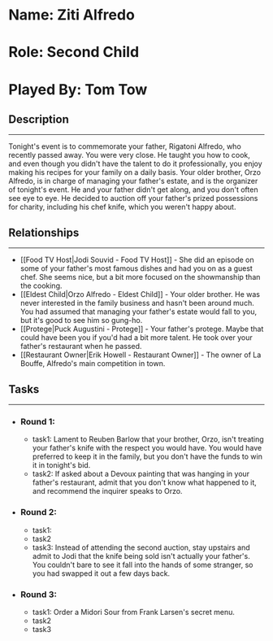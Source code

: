 # Name: Ziti Alfredo
# Role: Second Child
# Played By: Tom Tow

## Description
---
Tonight's event is to commemorate your father, Rigatoni Alfredo, who recently passed away. You were very close. He taught you how to cook, and even though you didn't have the talent to do it professionally, you enjoy making his recipes for your family on a daily basis. Your older brother, Orzo Alfredo, is in charge of managing your father's estate, and is the organizer of tonight's event. He and your father didn't get along, and you don't often see eye to eye. He decided to auction off your father's prized possessions for charity, including his chef knife, which you weren't happy about.

## Relationships
---
- [[Food TV Host|Jodi Souvid - Food TV Host]]  - She did an episode on some of your father's most famous dishes and had you on as a guest chef. She seems nice, but a bit more focused on the showmanship than the cooking.
- [[Eldest Child|Orzo Alfredo - Eldest Child]]  - Your older brother. He was never interested in the family business and hasn't been around much. You had assumed that managing your father's estate would fall to you, but it's good to see him so gung-ho.
- [[Protege|Puck Augustini - Protege]]  - Your father's protege. Maybe that could have been you if you'd had a bit more talent. He took over your father's restaurant when he passed.
- [[Restaurant Owner|Erik Howell - Restaurant Owner]]  - The owner of La Bouffe, Alfredo's main competition in town.

## Tasks
___
- ### Round 1: 
	- task1: Lament to Reuben Barlow that your brother, Orzo, isn't treating your father's knife with the respect you would have. You would have preferred to keep it in the family, but you don't have the funds to win it in tonight's bid.
	- task2: If asked about a Devoux painting that was hanging in your father's restaurant, admit that you don't know what happened to it, and recommend the inquirer speaks to Orzo.
- ### Round 2:
	- task1:
	- task2
	- task3: Instead of attending the second auction, stay upstairs and admit to Jodi that the knife being sold isn't actually your father's. You couldn't bare to see it fall into the hands of some stranger, so you had swapped it out a few days back.
- ### Round 3:
	- task1: Order a Midori Sour from Frank Larsen's secret menu.
	- task2
	- task3